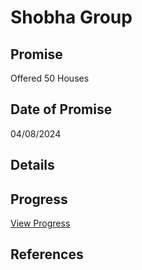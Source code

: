 # Shobha Group

## Promise

Offered 50 Houses

## Date of Promise

04/08/2024

## Details

## Progress

[View Progress](../progress/shobha_group.md)

## References

